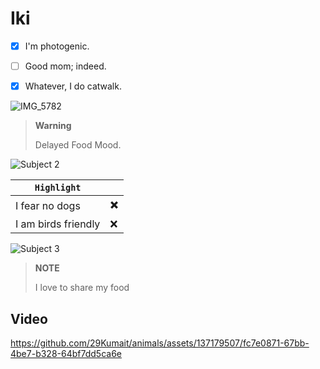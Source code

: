 # Iki


- [X] I'm photogenic.
- [ ] Good mom; indeed.
- [X] Whatever, I do catwalk.



![IMG_5782](https://github.com/29Kumait/animals/assets/137179507/e1195767-86a4-433d-aa69-27bd9dc5f7c9)

> __Warning__
> 
> Delayed Food Mood.
>
> 

<!-- <blockquote>
    <p>
    
    </p>
    <p>
        It can
    </p>
    <p>
        You can use
    </p>
</blockquote> -->

![Subject 2](https://github.com/29Kumait/animals/assets/137179507/544ec48c-8a5c-4854-8e6d-47675cf1e118)


 
|   `Highlight`       |      |
| ------------------- | ---- |
| I fear no dogs      |  ✖️  |
| I am birds friendly |  ❌  |


![Subject 3](https://github.com/29Kumait/animals/assets/137179507/a4b87da5-61f0-40f5-941b-d2dc0dbe591a)



>  __NOTE__
> 
> I love to share my food


## Video 

<!-- Drag & Drop  -->

https://github.com/29Kumait/animals/assets/137179507/fc7e0871-67bb-4be7-b328-64bf7dd5ca6e



